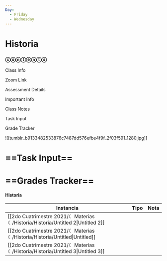 ```yaml
---
Day:
  - Friday
  - Wednesday
---
```

  

# Historia

### ⓒⓞⓝⓣⓔⓝⓣⓢ

Class Info

Zoom Link

Assessment Details

Important Info

Class Notes

Task Input

Grade Tracker

![[tumblr_b9133482533876c7487dd576efbe4f9f_2f03f591_1280.jpg]]

# ==Task Input==

  

# ==Grades Tracker==

#### Historia

|Instancia|Tipo|Nota|
|---|---|---|
|[[2do Cuatrimestre 2021/☾ Materias ☾/Historia/Historia/Untitled 2\|Untitled 2]]|||
|[[2do Cuatrimestre 2021/☾ Materias ☾/Historia/Historia/Untitled\|Untitled]]|||
|[[2do Cuatrimestre 2021/☾ Materias ☾/Historia/Historia/Untitled 3\|Untitled 3]]|||